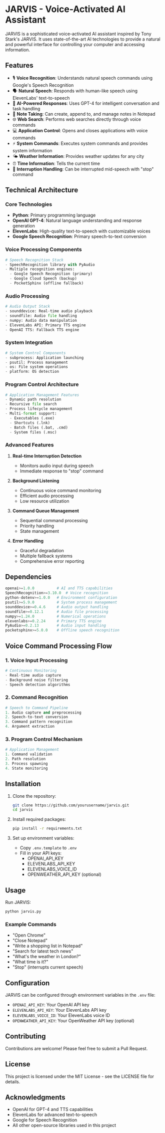 # JARVIS - Voice-Activated AI Assistant

JARVIS is a sophisticated voice-activated AI assistant inspired by Tony Stark's JARVIS. It uses state-of-the-art AI technologies to provide a natural and powerful interface for controlling your computer and accessing information.

## Features

- 🎙️ **Voice Recognition**: Understands natural speech commands using Google's Speech Recognition
- 🗣️ **Natural Speech**: Responds with human-like speech using ElevenLabs' text-to-speech
- 🤖 **AI-Powered Responses**: Uses GPT-4 for intelligent conversation and task handling
- 📝 **Note Taking**: Can create, append to, and manage notes in Notepad
- 🌐 **Web Search**: Performs web searches directly through voice commands
- 💻 **Application Control**: Opens and closes applications with voice commands
- ⚡ **System Commands**: Executes system commands and provides system information
- 🌤️ **Weather Information**: Provides weather updates for any city
- ⏰ **Time Information**: Tells the current time
- 🎯 **Interruption Handling**: Can be interrupted mid-speech with "stop" command

## Technical Architecture

### Core Technologies
- **Python**: Primary programming language
- **OpenAI GPT-4**: Natural language understanding and response generation
- **ElevenLabs**: High-quality text-to-speech with customizable voices
- **Google Speech Recognition**: Primary speech-to-text conversion

### Voice Processing Components
```python
# Speech Recognition Stack
- SpeechRecognition library with PyAudio
- Multiple recognition engines:
  - Google Speech Recognition (primary)
  - Google Cloud Speech (backup)
  - PocketSphinx (offline fallback)
```

### Audio Processing
```python
# Audio Output Stack
- sounddevice: Real-time audio playback
- soundfile: Audio file handling
- numpy: Audio data manipulation
- ElevenLabs API: Primary TTS engine
- OpenAI TTS: Fallback TTS engine
```

### System Integration
```python
# System Control Components
- subprocess: Application launching
- psutil: Process management
- os: File system operations
- platform: OS detection
```

### Program Control Architecture
```python
# Application Management Features
- Dynamic path resolution
- Recursive file search
- Process lifecycle management
- Multi-format support:
  - Executables (.exe)
  - Shortcuts (.lnk)
  - Batch files (.bat, .cmd)
  - System files (.msc)
```

### Advanced Features
1. **Real-time Interruption Detection**
   - Monitors audio input during speech
   - Immediate response to "stop" command

2. **Background Listening**
   - Continuous voice command monitoring
   - Efficient audio processing
   - Low resource utilization

3. **Command Queue Management**
   - Sequential command processing
   - Priority handling
   - State management

4. **Error Handling**
   - Graceful degradation
   - Multiple fallback systems
   - Comprehensive error reporting

## Dependencies

```python
openai>=1.0.0          # AI and TTS capabilities
SpeechRecognition>=3.10.0  # Voice recognition
python-dotenv>=1.0.0   # Environment configuration
psutil>=5.9.0          # System process management
sounddevice>=0.4.6     # Audio output handling
soundfile>=0.12.1      # Audio file processing
numpy>=1.24.0          # Numerical operations
elevenlabs>=0.2.24     # Primary TTS engine
PyAudio>=0.2.13        # Audio input handling
pocketsphinx>=5.0.0    # Offline speech recognition
```

## Voice Command Processing Flow

### 1. Voice Input Processing
```python
# Continuous Monitoring
- Real-time audio capture
- Background noise filtering
- Speech detection algorithms
```

### 2. Command Recognition
```python
# Speech to Command Pipeline
1. Audio capture and preprocessing
2. Speech-to-text conversion
3. Command pattern recognition
4. Argument extraction
```

### 3. Program Control Mechanism
```python
# Application Management
1. Command validation
2. Path resolution
3. Process spawning
4. State monitoring
```

## Installation

1. Clone the repository:
   ```bash
   git clone https://github.com/yourusername/jarvis.git
   cd jarvis
   ```

2. Install required packages:
   ```bash
   pip install -r requirements.txt
   ```

3. Set up environment variables:
   - Copy `.env.template` to `.env`
   - Fill in your API keys:
     - OPENAI_API_KEY
     - ELEVENLABS_API_KEY
     - ELEVENLABS_VOICE_ID
     - OPENWEATHER_API_KEY (optional)

## Usage

Run JARVIS:
```bash
python jarvis.py
```

### Example Commands

- "Open Chrome"
- "Close Notepad"
- "Write a shopping list in Notepad"
- "Search for latest tech news"
- "What's the weather in London?"
- "What time is it?"
- "Stop" (interrupts current speech)

## Configuration

JARVIS can be configured through environment variables in the `.env` file:

- `OPENAI_API_KEY`: Your OpenAI API key
- `ELEVENLABS_API_KEY`: Your ElevenLabs API key
- `ELEVENLABS_VOICE_ID`: Your ElevenLabs voice ID
- `OPENWEATHER_API_KEY`: Your OpenWeather API key (optional)

## Contributing

Contributions are welcome! Please feel free to submit a Pull Request.

## License

This project is licensed under the MIT License - see the LICENSE file for details.

## Acknowledgments

- OpenAI for GPT-4 and TTS capabilities
- ElevenLabs for advanced text-to-speech
- Google for Speech Recognition
- All other open-source libraries used in this project
